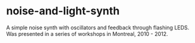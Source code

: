 noise-and-light-synth
=====================

A simple noise synth with oscillators and feedback through flashing LEDS. Was presented in a series of workshops in Montreal, 2010 - 2012.
